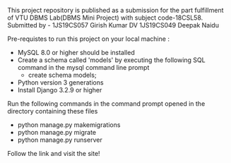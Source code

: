 This project repository is published as a submission for the part fulfillment of VTU DBMS Lab(DBMS Mini Project) with subject code-18CSL58.
Submitted by - 
1JS19CS057 Girish Kumar DV
1JS19CS049 Deepak Naidu

Pre-requistes to run this project on your local machine :
- MySQL 8.0 or higher should be installed
- Create a schema called 'models' by executing the following SQL command in the mysql command line prompt
  - create schema models;
- Python version 3 generations
- Install Django 3.2.9 or higher

Run the following commands in the command prompt opened in the directory containing these files
- python manage.py makemigrations
- python manage.py migrate
- python manage.py runserver

Follow the link and visit the site!


